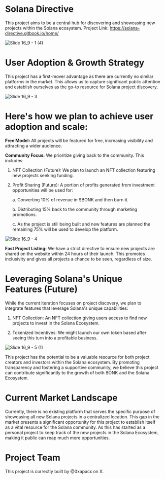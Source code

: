 # Solana Directive

This project aims to be a central hub for discovering and showcasing new projects within the Solana ecosystem.
Project Link: https://solana-directive.gitbook.io/home/

![Slide 16_9 - 1 (4)](https://github.com/Dynomin/Solana-Directive/assets/93094896/8be02fb7-7021-4a92-95a1-0b548a1a7175)

# User Adoption & Growth Strategy

This project has a first-mover advantage as there are currently no similar platforms in the market. This allows us to capture significant public attention and establish ourselves as the go-to resource for Solana project discovery.

![Slide 16_9 - 3](https://github.com/Dynomin/Solana-Directive/assets/93094896/06ffffbd-3153-4785-93ee-72ca3c00328e)

# Here's how we plan to achieve user adoption and scale:

**Free Model:** All projects will be featured for free, increasing visibility and attracting a wider audience.


**Community Focus:** We prioritize giving back to the community. This includes:

1. NFT Collection (Future): We plan to launch an NFT collection featuring new projects seeking funding.

2. Profit Sharing (Future): A portion of profits generated from investment opportunities will be used for:

    a. Converting 10% of revenue in $BONK and then burn it.

    b. Distributing 15% back to the community through marketing promotions.

    c. As the project is still being built and new features are planned the remaining 75% will be used to develop the platform.


![Slide 16_9 - 4](https://github.com/Dynomin/Solana-Directive/assets/93094896/c528d713-b447-4ccb-bb9e-a83af5ca05d0)

**Fast Project Listing:** We have a strict directive to ensure new projects are shared on the website within 24 hours of their launch. This promotes inclusivity and gives all projects a chance to be seen, regardless of size.

# Leveraging Solana's Unique Features (Future)
While the current iteration focuses on project discovery, we plan to integrate features that leverage Solana's unique capabilities:

1. NFT Collection: An NFT collection giving users access to find new projects to invest in the Solana Ecosystem.

2. Tokenized Incentives: We might launch our own token based after seeing this turn into a profitable business.

![Slide 16_9 - 5 (1)](https://github.com/Dynomin/Solana-Directive/assets/93094896/15cee532-22b1-480f-ba4e-ec0970a2f280)

This project has the potential to be a valuable resource for both project creators and investors within the Solana ecosystem. By promoting transparency and fostering a supportive community, we believe this project can contribute significantly to the growth of both BONK and the Solana Ecosystem.

# Current Market Landscape
Currently, there is no existing platform that serves the specific purpose of showcasing all new Solana projects in a centralized location. This gap in the market presents a significant opportunity for this project to establish itself as a vital resource for the Solana community. As this has started as a personal project to keep track of the new projects in the Solana Ecosystem, making it public can reap much more opportunities. 

# Project Team
This project is currectly built by @0xapacx on X.

